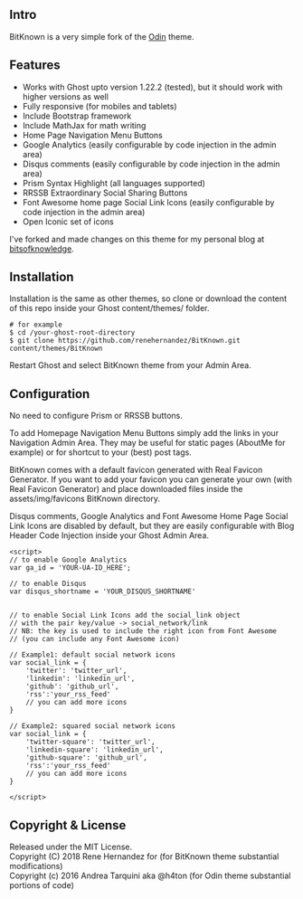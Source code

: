 ## Intro

BitKnown is a very simple fork of the [Odin](https://github.com/h4t0n/odin) theme.

## Features

* Works with Ghost upto version 1.22.2 (tested), but it should work with higher versions as well  
* Fully responsive (for mobiles and tablets)  
* Include Bootstrap framework  
* Include MathJax for math writing  
* Home Page Navigation Menu Buttons  
* Google Analytics (easily configurable by code injection in the admin area)  
* Disqus comments (easily configurable by code injection in the admin area)  
* Prism Syntax Highlight (all languages supported)  
* RRSSB Extraordinary Social Sharing Buttons  
* Font Awesome home page Social Link Icons (easily configurable by code injection in the admin area)
* Open Iconic set of icons

I've forked and made changes on this theme for my personal blog at [bitsofknowledge](https://bitsofknowledge.net).

## Installation

Installation is the same as other themes, so clone or download the content of this repo inside your Ghost content/themes/ folder.

```
# for example
$ cd /your-ghost-root-directory
$ git clone https://github.com/renehernandez/BitKnown.git content/themes/BitKnown
```
Restart Ghost and select BitKnown theme from your Admin Area.

## Configuration

No need to configure Prism or RRSSB buttons.

To add Homepage Navigation Menu Buttons simply add the links in your Navigation Admin Area. They may be useful for static pages (AboutMe for example) or for shortcut to your (best) post tags.

BitKnown comes with a default favicon generated with Real Favicon Generator. If you want to add your favicon you can generate your own (with Real Favicon Generator) and place downloaded files inside the assets/img/favicons BitKnown directory.

Disqus comments, Google Analytics and Font Awesome Home Page Social Link Icons are disabled by default, but they are easily configurable with Blog Header Code Injection inside your Ghost Admin Area.

```
<script>
// to enable Google Analytics
var ga_id = 'YOUR-UA-ID_HERE';

// to enable Disqus
var disqus_shortname = 'YOUR_DISQUS_SHORTNAME'


// to enable Social Link Icons add the social_link object
// with the pair key/value -> social_network/link
// NB: the key is used to include the right icon from Font Awesome
// (you can include any Font Awesome icon)

// Example1: default social network icons
var social_link = {
    'twitter': 'twitter_url',
    'linkedin': 'linkedin_url',
    'github': 'github_url',
    'rss':'your_rss_feed'
    // you can add more icons
}

// Example2: squared social network icons
var social_link = {
    'twitter-square': 'twitter_url',
    'linkedin-square': 'linkedin_url',
    'github-square': 'github_url',
    'rss':'your_rss_feed'
    // you can add more icons
}

</script>
```

## Copyright & License

Released under the MIT License.  
Copyright (C) 2018 Rene Hernandez for (for BitKnown theme substantial modifications)  
Copyright (c) 2016 Andrea Tarquini aka @h4ton (for Odin theme substantial portions of code)
